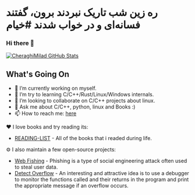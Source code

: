 # ره زین شب تاریک نبردند برون، گفتند فسانه‌ای و در خواب شدند #خیام
### Hi there 👋
[![CheraghiMilad GitHub Stats](https://github-readme-stats.vercel.app/api?username=CheraghiMilad&count_private=true&show_icons=true&theme=dark&hide_rank=false)](https://github.com/anuraghazra/github-readme-stats)

## What's Going On

- 🔭 I’m currently working on myself.
- 🌱 I’m try to learning C/C++/Rust/Linux/Windows internals.
- 👯 I’m looking to collaborate on C/C++ projects about linux.
- 💬 Ask me about C/C++, python, linux and Books :)
- 📫 How to reach me: [here](https://www.linkedin.com/in/miladcheraghi)

:heart: I love books and try reading its:

- [READING-LIST](https://github.com/CheraghiMilad/Reading-Book/blob/main/README.md) - All of the books that i readed during life.


⚙️ I also maintain a few open-source projects: 

- [Web Fishing](https://github.com/CheraghiMilad/WebFishing) - Phishing is a type of social engineering attack often used to steal user data.
- [Detect Overflow](https://github.com/CheraghiMilad/DetectOverFlow) - An interesting and attractive idea is to use a debugger to monitor the functions called and their returns in the program and print the appropriate message if an overflow occurs.

